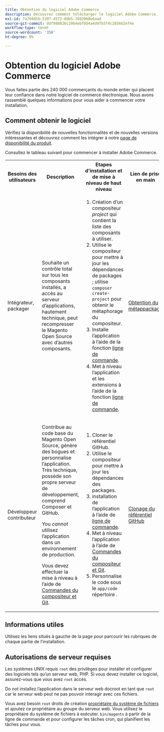 ```yaml
---
title: Obtention du logiciel Adobe Commerce
description: Découvrez comment télécharger le logiciel Adobe Commerce.
exl-id: 7a769d5b-5397-4572-8db5-7602068e6aad
source-git-commit: ddf988826c29b4ebf054a4d4fb5f4c285662ef4e
workflow-type: tm+mt
source-wordcount: '358'
ht-degree: 0%

---
```


# Obtention du logiciel Adobe Commerce

Vous faites partie des 240 000 commerçants du monde entier qui placent leur confiance dans notre logiciel de commerce électronique. Nous avons rassemblé quelques informations pour vous aider à commencer votre installation.

## Comment obtenir le logiciel

Vérifiez la disponibilité de nouvelles fonctionnalités et de nouvelles versions intéressantes et découvrez comment les intégrer à notre [page de disponibilité du produit](https://devdocs.magento.com/release/availability.html).

Consultez le tableau suivant pour commencer à installer Adobe Commerce.

<table>
    <tbody>
        <tr>
            <th>Besoins des utilisateurs</th>
            <th>Description</th>
            <th>Etapes d'installation et de mise à niveau de haut niveau</th>
            <th>Lien de prise en main</th>
        </tr>
    <tr>
        <td><p>Intégrateur, packager</p></td>
        <td><p>Souhaite un contrôle total sur tous les composants installés, a accès au serveur d’applications, hautement technique, peut recompresser le Magento Open Source avec d’autres composants.</p>
        </td>
        <td><ol><li>Création d’un compositeur <em>project</em> qui contient la liste des composants à utiliser.</li>
            <li>Utilise le compositeur pour mettre à jour les dépendances de packages ; utilise <code>composer create-project</code> pour obtenir le métaphorage du compositeur.</li>
            <li>Installe l’application à l’aide de la fonction <a href="../advanced.md">ligne de commande</a>.</li>
        <li>Met à niveau l’application et les extensions à l’aide de la fonction  <a href="../../upgrade/implementation/perform-upgrade.md">ligne de commande</a>.</li></ol></td>
        <td><p><a href="../composer.md">Obtention du métappackage</a></p></td>
    </tr>
    <tr>
        <td><p>Développeur contributeur</p></td>
        <td><p>Contribue au code base du Magento Open Source, génère des bogues et personnalise l’application. Très technique, possède son propre serveur de développement, comprend Composer et GitHub.</p>
            <p>You <em>cannot</em> utilisez l’application dans un environnement de production.</p>
      <p>Vous devez effectuer la mise à niveau à l’aide de <a href="../../upgrade/developer/git-installs.md">Commandes du compositeur et Git</a>.</p></td>
        <td><ol><li>Cloner le référentiel GitHub.</li>
            <li>Utilise le compositeur pour mettre à jour les dépendances des packages.</li>
            <li>installation de l’application à l’aide de <a href="../advanced.md">ligne de commande</a>.</li>
            <li>Met à niveau l’application à l’aide de <a href="../../upgrade/developer/git-installs.md">Commandes du compositeur et Git</a>.</li>
            <li>Personnalise le code sous le <code>app/code</code> répertoire .</li></ol></td>
        <td><p><a href="https://developer.adobe.com/commerce/contributor/guides/install/clone-repository/">Clonage du référentiel GitHub</a></p></td>
    </tr>
    </tbody>
</table>

## Informations utiles

Utilisez les liens situés à gauche de la page pour parcourir les rubriques de chaque partie de l’installation.

## Autorisations de serveur requises

Les systèmes UNIX requis `root` des privilèges pour installer et configurer des logiciels tels qu’un serveur web, PHP. Si vous devez installer ce logiciel, assurez-vous que vous avez `root` accès.

Do *not* installez l’application dans le serveur web docroot en tant que `root` car le serveur web peut ne pas pouvoir interagir avec ces fichiers.

Vous avez besoin `root` droits de création [propriétaire du système de fichiers](file-system/overview.md) et ajoutez ce propriétaire au groupe du serveur web. Vous utilisez le propriétaire du système de fichiers à exécuter. `bin/magento` à partir de la ligne de commande et pour configurer les tâches cron, qui planifient les tâches pour vous.
